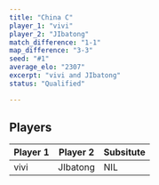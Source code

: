 ```yaml
---
title: "China C"
player_1: "vivi"
player_2: "JIbatong"
match_difference: "1-1"
map_difference: "3-3"
seed: "#1"
average_elo: "2307"
excerpt: "vivi and JIbatong"
status: "Qualified"

---
```

## Players

| Player 1 | Player 2 | Subsitute |
| -- | -- | -- |
| vivi | JIbatong | NIL |
